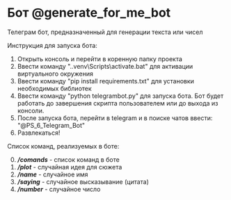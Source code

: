 # Бот @generate_for_me_bot
Телеграм бот, предназначенный для генерации текста или чисел

Инструкция для запуска бота:
1. Открыть консоль и перейти в коренную папку проекта
2. Ввести команду ".\.venv\Scripts\activate.bat" для активации виртуального окружения
3. Ввести команду "pip install requirements.txt" для установки необходимых библиотек
4. Ввести команду "python telegrambot.py" для запуска бота. Бот будет работать до завершения скрипта пользователем или до выхода из консоли.
5. После запуска бота, перейти в telegram и в поиске чатов ввести: "@PS_6_Telegram_Bot"
6. Развлекаться!

Список команд, реализуемых в боте:

0. __*/comands*__ - список команд в боте
1. __*/plot*__ - случайная идея для сюжета
2. __*/name*__ - случайное имя
3. __*/saying*__ - случайное высказывание (цитата)
4. __*/number*__ - случайное число

